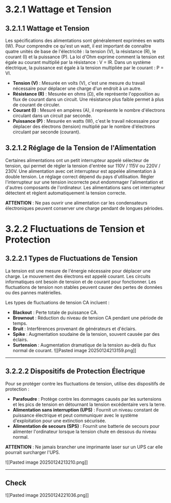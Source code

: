 

# 3.2.1 Wattage et Tension

## 3.2.1.1 Wattage et Tension
Les spécifications des alimentations sont généralement exprimées en watts (W). Pour comprendre ce qu'est un watt, il est important de connaître quatre unités de base de l'électricité : la tension (V), la résistance (R), le courant (I) et la puissance (P). La loi d'Ohm exprime comment la tension est égale au courant multiplié par la résistance : V = IR. Dans un système électrique, la puissance est égale à la tension multipliée par le courant : P = VI.

- **Tension (V)** : Mesurée en volts (V), c'est une mesure du travail nécessaire pour déplacer une charge d'un endroit à un autre.
- **Résistance (R)** : Mesurée en ohms (Ω), elle représente l'opposition au flux de courant dans un circuit. Une résistance plus faible permet à plus de courant de circuler.
- **Courant (I)** : Mesuré en ampères (A), il représente le nombre d'électrons circulant dans un circuit par seconde.
- **Puissance (P)** : Mesurée en watts (W), c'est le travail nécessaire pour déplacer des électrons (tension) multiplié par le nombre d'électrons circulant par seconde (courant).

## 3.2.1.2 Réglage de la Tension de l'Alimentation
Certaines alimentations ont un petit interrupteur appelé sélecteur de tension, qui permet de régler la tension d'entrée sur 110V / 115V ou 220V / 230V. Une alimentation avec cet interrupteur est appelée alimentation à double tension. Le réglage correct dépend du pays d'utilisation. Régler l'interrupteur sur une tension incorrecte peut endommager l'alimentation et d'autres composants de l'ordinateur. Les alimentations sans cet interrupteur détectent et règlent automatiquement la tension correcte.

**ATTENTION** : Ne pas ouvrir une alimentation car les condensateurs électroniques peuvent conserver une charge pendant de longues périodes.


# 3.2.2 Fluctuations de Tension et Protection

## 3.2.2.1 Types de Fluctuations de Tension
La tension est une mesure de l'énergie nécessaire pour déplacer une charge. Le mouvement des électrons est appelé courant. Les circuits informatiques ont besoin de tension et de courant pour fonctionner. Les fluctuations de tension non stables peuvent causer des pertes de données ou des pannes matérielles.

Les types de fluctuations de tension CA incluent :
- **Blackout** : Perte totale de puissance CA.
- **Brownout** : Réduction du niveau de tension CA pendant une période de temps.
- **Bruit** : Interférences provenant de générateurs et d'éclairs.
- **Spike** : Augmentation soudaine de la tension, souvent causée par des éclairs.
- **Surtension** : Augmentation dramatique de la tension au-delà du flux normal de courant.
![[Pasted image 20250124213159.png]]

---


## 3.2.2.2 Dispositifs de Protection Électrique
Pour se protéger contre les fluctuations de tension, utilise des dispositifs de protection :

- **Parafoudre** : Protège contre les dommages causés par les surtensions et les pics de tension en détournant la tension excédentaire vers la terre.
- **Alimentation sans interruption (UPS)** : Fournit un niveau constant de puissance électrique et peut communiquer avec le système d'exploitation pour une extinction sécurisée.
- **Alimentation de secours (SPS)** : Fournit une batterie de secours pour alimenter l'ordinateur lorsque la tension chute en dessous du niveau normal.

**ATTENTION** : Ne jamais brancher une imprimante laser sur un UPS car elle pourrait surcharger l'UPS.


![[Pasted image 20250124213210.png]]



---

## Check

![[Pasted image 20250124221036.png]]
